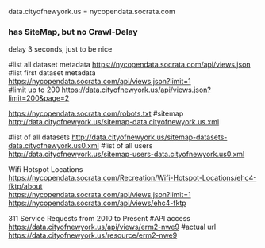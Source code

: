 data.cityofnewyork.us = nycopendata.socrata.com

### has SiteMap, but no Crawl-Delay
delay 3 seconds, just to be nice

#list all dataset metadata
https://nycopendata.socrata.com/api/views.json
#list first dataset metadata
https://nycopendata.socrata.com/api/views.json?limit=1             
#limit up to 200
https://data.cityofnewyork.us/api/views.json?limit=200&page=2

https://nycopendata.socrata.com/robots.txt
#sitemap
http://data.cityofnewyork.us/sitemap-data.cityofnewyork.us.xml

#list of all datasets
http://data.cityofnewyork.us/sitemap-datasets-data.cityofnewyork.us0.xml
#list of all users
http://data.cityofnewyork.us/sitemap-users-data.cityofnewyork.us0.xml

Wifi Hotspot Locations         
https://nycopendata.socrata.com/Recreation/Wifi-Hotspot-Locations/ehc4-fktp/about                                           
https://nycopendata.socrata.com/api/views.json?limit=1
https://nycopendata.socrata.com/api/views/ehc4-fktp


311 Service Requests from 2010 to Present
#API access
https://data.cityofnewyork.us/api/views/erm2-nwe9
#actual url
https://data.cityofnewyork.us/resource/erm2-nwe9
